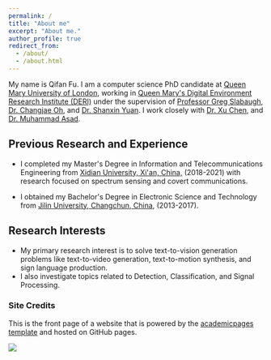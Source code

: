 ```yaml
---
permalink: /
title: "About me"
excerpt: "About me."
author_profile: true
redirect_from: 
  - /about/
  - /about.html
---
```


My name is Qifan Fu. I am a computer science PhD candidate at [Queen Mary University of London](https://www.qmul.ac.uk/), working in [Queen Mary's Digital Environment Research Institute (DERI)](https://www.qmul.ac.uk/deri/) under the supervision of [Professor Greg Slabaugh](http://eecs.qmul.ac.uk/~gslabaugh/), [Dr. Changjae Oh](http://eecs.qmul.ac.uk/~coh/), and [Dr. Shanxin Yuan](https://shanxinyuan.github.io/). I work closely with [Dr. Xu Chen](https://scholar.google.com/citations?user=P7YHbIEAAAAJ&hl=en), and [Dr. Muhammad Asad](https://masadcv.github.io/).


## Previous Research and Experience 

* I completed my Master's Degree in Information and Telecommunications Engineering from [Xidian University, Xi'an, China,](https://en.xidian.edu.cn/) (2018-2021) with research focused on spectrum sensing and covert communications. 

* I obtained my Bachelor's Degree in Electronic Science and Technology from [Jilin University, Changchun, China,](http://global.jlu.edu.cn/) (2013-2017).

## Research Interests
* My primary research interest is to solve text-to-vision generation problems like text-to-video generation, text-to-motion synthesis, and sign language production. 
* I also investigate topics related to Detection, Classification, and Signal Processing.


### Site Credits
This is the front page of a website that is powered by the [academicpages template](https://github.com/academicpages/academicpages.github.io) and hosted on GitHub pages. 

<a href="https://clustrmaps.com/site/1bv0k"  title="Visit tracker"><img src="//www.clustrmaps.com/map_v2.png?d=6_UCcKU4Wl61UQsvkZEhN2Akn1NGm3_zIrZ-nowigtE&cl=ffffff" /></a>
